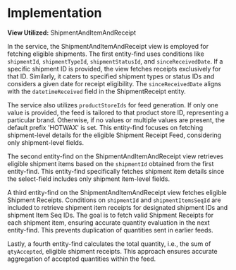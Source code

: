 # Implementation

**View Utilized:** ShipmentAndItemAndReceipt

In the service, the ShipmentAndItemAndReceipt view is employed for fetching eligible shipments. The first entity-find uses conditions like `shipmentId`, `shipmentTypeId`, `shipmentStatusId`, and `sinceReceivedDate`. If a specific shipment ID is provided, the view fetches receipts exclusively for that ID. Similarly, it caters to specified shipment types or status IDs and considers a given date for receipt eligibility. The `sinceReceivedDate` aligns with the `datetimeReceived` field in the ShipmentReceipt entity.

The service also utilizes `productStoreIds` for feed generation. If only one value is provided, the feed is tailored to that product store ID, representing a particular brand. Otherwise, if no values or multiple values are present, the default prefix 'HOTWAX' is set. This entity-find focuses on fetching shipment-level details for the eligible Shipment Receipt Feed, considering only shipment-level fields.

The second entity-find on the ShipmentAndItemAndReceipt view retrieves eligible shipment items based on the `shipmentId` obtained from the first entity-find. This entity-find specifically fetches shipment item details since the select-field includes only shipment item-level fields.

A third entity-find on the ShipmentAndItemAndReceipt view fetches eligible Shipment Receipts. Conditions on `shipmentId` and `shipmentItemsSeqId` are included to retrieve shipment item receipts for designated shipment IDs and shipment Item Seq IDs. The goal is to fetch valid Shipment Receipts for each shipment item, ensuring accurate quantity evaluation in the next entity-find. This prevents duplication of quantities sent in earlier feeds.

Lastly, a fourth entity-find calculates the total quantity, i.e., the sum of `qtyAccepted`, eligible shipment receipts. This approach ensures accurate aggregation of accepted quantities within the feed.
